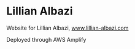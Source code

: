 Lillian Albazi
==================

Website for Lillian Albazi, www.lillian-albazi.com

Deployed through AWS Amplify